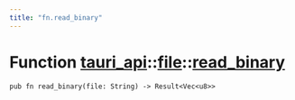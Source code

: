 ```yaml
---
title: "fn.read_binary"
---
```


# Function [tauri_api](/docs/api/rust/tauri_api/../index.html)::​[file](/docs/api/rust/tauri_api/index.html)::​[read_binary](/docs/api/rust/tauri_api/)

    pub fn read_binary(file: String) -> Result<Vec<u8>>
